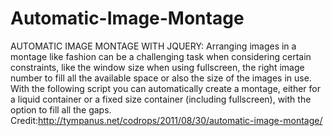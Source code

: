 Automatic-Image-Montage
=======================

AUTOMATIC IMAGE MONTAGE WITH JQUERY: Arranging images in a montage like fashion can be a challenging task when considering certain constraints, like the window size when using fullscreen, the right image number to fill all the available space or also the size of the images in use. With the following script you can automatically create a montage, either for a liquid container or a fixed size container (including fullscreen), with the option to fill all the gaps. Credit:http://tympanus.net/codrops/2011/08/30/automatic-image-montage/
